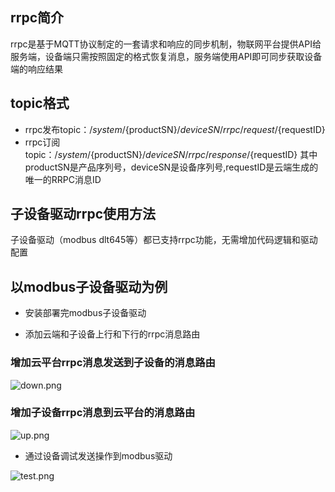 
## rrpc简介
rrpc是基于MQTT协议制定的一套请求和响应的同步机制，物联网平台提供API给服务端，设备端只需按照固定的格式恢复消息，服务端使用API即可同步获取设备端的响应结果

## topic格式
* rrpc发布topic：/$system/${productSN}/${deviceSN}/rrpc/request/${requestID}
* rrpc订阅topic：/$system/${productSN}/${deviceSN}/rrpc/response/${requestID}
其中productSN是产品序列号，deviceSN是设备序列号,requestID是云端生成的唯一的RRPC消息ID

## 子设备驱动rrpc使用方法
子设备驱动（modbus dlt645等）都已支持rrpc功能，无需增加代码逻辑和驱动配置

## 以modbus子设备驱动为例

* 安装部署完modbus子设备驱动

* 添加云端和子设备上行和下行的rrpc消息路由

### 增加云平台rrpc消息发送到子设备的消息路由

![down.png](https://i.loli.net/2021/02/04/bpkw3JeT7gXdYqE.png)

### 增加子设备rrpc消息到云平台的消息路由

![up.png](https://i.loli.net/2021/02/04/GM3RuvBPUxCq8HE.png)

* 通过设备调试发送操作到modbus驱动

![test.png](https://i.loli.net/2021/02/04/nf7khzxu4sVy9qA.png)
